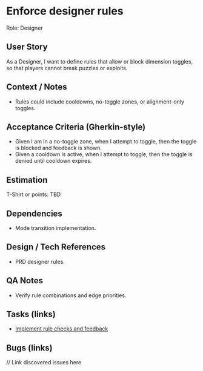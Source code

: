 # Enforce designer rules

Role: Designer

## User Story

As a Designer, I want to define rules that allow or block dimension toggles, so that players cannot break puzzles or exploits.

## Context / Notes

- Rules could include cooldowns, no-toggle zones, or alignment-only toggles.

## Acceptance Criteria (Gherkin-style)

- Given I am in a no-toggle zone, when I attempt to toggle, then the toggle is blocked and feedback is shown.
- Given a cooldown is active, when I attempt to toggle, then the toggle is denied until cooldown expires.

## Estimation

T-Shirt or points: TBD

## Dependencies

- Mode transition implementation.

## Design / Tech References

- PRD designer rules.

## QA Notes

- Verify rule combinations and edge priorities.

## Tasks (links)

- [Implement rule checks and feedback](./tasks/implement-rule-checks.md)

## Bugs (links)

// Link discovered issues here
